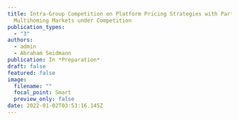 ```yaml
---
title: Intra-Group Competition on Platform Pricing Strategies with Partial
  Multihoming Markets under Competition
publication_types:
  - "3"
authors:
  - admin
  - Abraham Seidmann
publication: In *Preparation*
draft: false
featured: false
image:
  filename: ""
  focal_point: Smart
  preview_only: false
date: 2022-01-02T03:53:16.145Z
---
```

